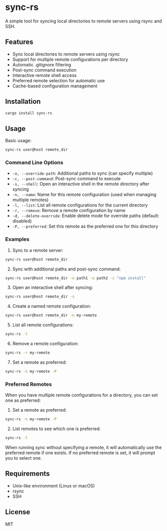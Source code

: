 # sync-rs

A simple tool for syncing local directories to remote servers using rsync and SSH.

## Features

- Sync local directories to remote servers using rsync
- Support for multiple remote configurations per directory
- Automatic .gitignore filtering
- Post-sync command execution
- Interactive remote shell access
- Preferred remote selection for automatic use
- Cache-based configuration management

## Installation

```bash
cargo install sync-rs
```

## Usage

Basic usage:

```bash
sync-rs user@host remote_dir
```

### Command Line Options

- `-o, --override-path`: Additional paths to sync (can specify multiple)
- `-c, --post-command`: Post-sync command to execute
- `-s, --shell`: Open an interactive shell in the remote directory after syncing
- `-n, --name`: Name for this remote configuration (used when managing multiple remotes)
- `-l, --list`: List all remote configurations for the current directory
- `-r, --remove`: Remove a remote configuration by name
- `-d, --delete-override`: Enable delete mode for override paths (default: disabled)
- `-P, --preferred`: Set this remote as the preferred one for this directory

### Examples

1. Sync to a remote server:

```bash
sync-rs user@host remote_dir
```

2. Sync with additional paths and post-sync command:

```bash
sync-rs user@host remote_dir -o path1 -o path2 -c "npm install"
```

3. Open an interactive shell after syncing:

```bash
sync-rs user@host remote_dir -s
```

4. Create a named remote configuration:

```bash
sync-rs user@host remote_dir -n my-remote
```

5. List all remote configurations:

```bash
sync-rs -l
```

6. Remove a remote configuration:

```bash
sync-rs -r my-remote
```

7. Set a remote as preferred:

```bash
sync-rs -n my-remote -P
```

### Preferred Remotes

When you have multiple remote configurations for a directory, you can set one as preferred:

1. Set a remote as preferred:

```bash
sync-rs -n my-remote -P
```

2. List remotes to see which one is preferred:

```bash
sync-rs -l
```

When running sync without specifying a remote, it will automatically use the preferred remote if one exists. If no preferred remote is set, it will prompt you to select one.

## Requirements

- Unix-like environment (Linux or macOS)
- rsync
- SSH

## License

MIT
